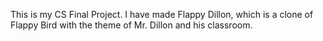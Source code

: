 This is my CS Final Project.
I have made Flappy Dillon, which is a clone of Flappy Bird with the theme of Mr. Dillon and his classroom.
